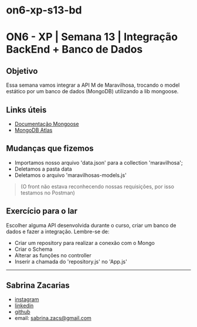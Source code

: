 # on6-xp-s13-bd

# ON6 - XP | Semana 13 | Integração BackEnd + Banco de Dados

## Objetivo
Essa semana vamos integrar a API M de Maravilhosa, trocando o model estático por um banco de dados (MongoDB) utilizando a lib mongoose. 

## Links úteis

- [Documentação Mongoose](https://mongoosejs.com/docs/)
- [MongoDB Atlas](https://www.mongodb.com/cloud/atlas)

## Mudanças que fizemos
- Importamos nosso arquivo 'data.json' para a collection 'maravilhosa';
- Deletamos a pasta data
- Deletamos o arquivo 'maravilhosas-models.js'

>(O front não estava reconhecendo nossas requisições, por isso testamos no Postman)

## Exercício para o lar
Escolher alguma API desenvolvida durante o curso, criar um banco de dados e fazer a integração. Lembre-se de:
- Criar um repository para realizar a conexão com o Mongo
- Criar o Schema
- Alterar as funções no controller
- Inserir a chamada do 'repository.js' no 'App.js'

----

## Sabrina Zacarias
- [instagram](https://www.instagram.com/_szacs)
- [linkedin](https://www.linkedin.com/in/sabrinazacarias/)
- [github](https://github.com/sabrinazacarias)
- email: sabrina.zacs@gmail.com